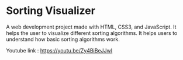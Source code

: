 # Sorting Visualizer

A web development project made with HTML, CSS3, and JavaScript. It helps the user to visualize different sorting algorithms. It helps users to understand how basic sorting algorithms work.

Youtube link : https://youtu.be/Zy4BiBeJJwI
